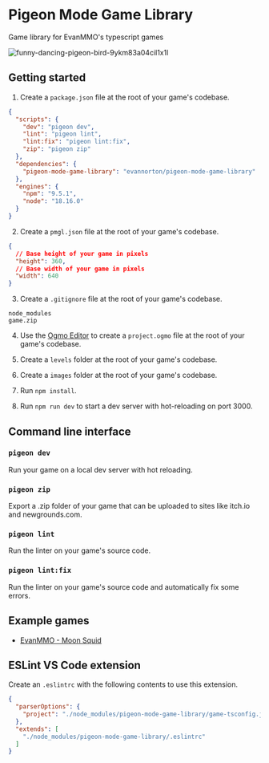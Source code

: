 # Pigeon Mode Game Library
Game library for EvanMMO's typescript games

![funny-dancing-pigeon-bird-9ykm83a04cil1x1l](https://github.com/evannorton/pigeon-mode-game-library/assets/35230033/3af48e87-34b8-4d1c-8af4-a7d5dbc1ce35)

## Getting started
1. Create a `package.json` file at the root of your game's codebase.
```json
{
  "scripts": {
    "dev": "pigeon dev",
    "lint": "pigeon lint",
    "lint:fix": "pigeon lint:fix",
    "zip": "pigeon zip"
  },
  "dependencies": {
    "pigeon-mode-game-library": "evannorton/pigeon-mode-game-library"
  },
  "engines": {
    "npm": "9.5.1",
    "node": "18.16.0"
  }
}
```

2. Create a `pmgl.json` file at the root of your game's codebase.
```json
{
  // Base height of your game in pixels
  "height": 360,
  // Base width of your game in pixels
  "width": 640
}
```

3. Create a `.gitignore` file at the root of your game's codebase.
```
node_modules
game.zip
```

4. Use the [Ogmo Editor](https://ogmo-editor-3.github.io/) to create a `project.ogmo` file at the root of your game's codebase.

5. Create a `levels` folder at the root of your game's codebase.

6. Create a `images` folder at the root of your game's codebase.

7. Run `npm install`.

8. Run `npm run dev` to start a dev server with hot-reloading on port 3000.

## Command line interface

### `pigeon dev`
Run your game on a local dev server with hot reloading.
### `pigeon zip`
Export a .zip folder of your game that can be uploaded to sites like itch.io and newgrounds.com.
### `pigeon lint`
Run the linter on your game's source code.
### `pigeon lint:fix`
Run the linter on your game's source code and automatically fix some errors.

## Example games
- [EvanMMO - Moon Squid](https://github.com/evannorton/Moon-Squid)

## ESLint VS Code extension
Create an `.eslintrc` with the following contents to use this extension. 
```json
{
  "parserOptions": {
    "project": "./node_modules/pigeon-mode-game-library/game-tsconfig.json"
  },
  "extends": [
    "./node_modules/pigeon-mode-game-library/.eslintrc"
  ]
}
```
